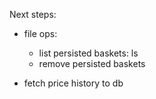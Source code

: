 Next steps:

- file ops: 
  - list persisted baskets: ls <path>
  - remove persisted baskets

- fetch price history to db
